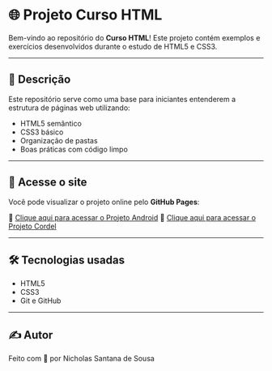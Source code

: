 # 🌐 Projeto Curso HTML

Bem-vindo ao repositório do **Curso HTML**! Este projeto contém exemplos e exercícios desenvolvidos durante o estudo de HTML5 e CSS3.

---

## 📄 Descrição

Este repositório serve como uma base para iniciantes entenderem a estrutura de páginas web utilizando:

- HTML5 semântico
- CSS3 básico
- Organização de pastas
- Boas práticas com código limpo

---


## 🚀 Acesse o site

Você pode visualizar o projeto online pelo **GitHub Pages**:

🔗 [Clique aqui para acessar o Projeto Android](https://nickmclare.github.io/projeto-android/)
🔗 [Clique aqui para acessar o Projeto Cordel](https://nickmclare.github.io/projeto-cordel/)

---

## 🛠️ Tecnologias usadas

- HTML5
- CSS3
- Git e GitHub

---

## ✍️ Autor

Feito com 💙 por Nicholas Santana de Sousa


